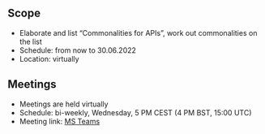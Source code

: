 ## Scope
* Elaborate and list “Commonalities for APIs”, work out commonalities on the list
* Schedule: from now to 30.06.2022  
* Location: virtually  

## Meetings
* Meetings are held virtually
* Schedule: bi-weekly, Wednesday, 5 PM CEST (4 PM BST, 15:00 UTC)
* Meeting link: [MS Teams](https://teams.microsoft.com/l/meetup-join/19%3ameeting_YTI3Yzk4MmEtOTNhZC00MGE2LThiZmEtOWE1OGYyNDBmOWNi%40thread.v2/0?context=%7b%22Tid%22%3a%22a1859c9b-6466-499c-adbc-ddbcb69c97dd%22%2c%22Oid%22%3a%22b43beed0-9d2b-44e3-bdbf-57322f1a0c10%22%7d)
